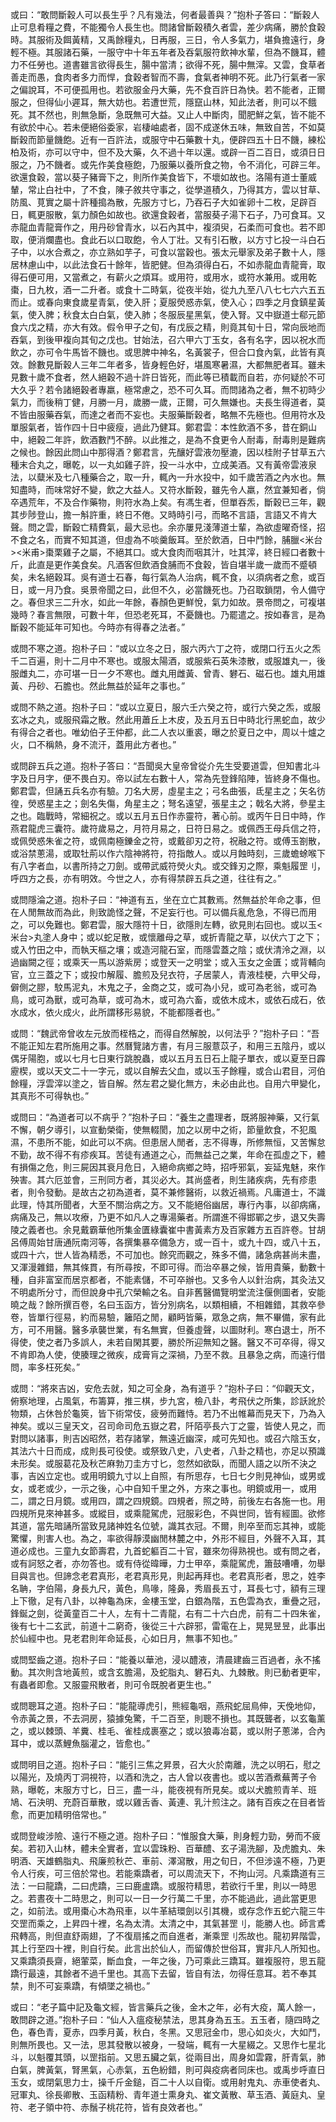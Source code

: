 或曰：“敢問斷穀人可以長生乎？凡有幾法，何者最善與？”抱朴子答曰：“斷穀人止可息肴糧之費，不能獨令人長生也。問諸曾斷穀積久者雲，差少病痛，勝於食穀時。其服術及餌黃精，又禹餘糧丸，日再服，三日，令人多氣力，堪負擔遠行，身輕不極。其服諸石藥，一服守中十年五年者及吞氣服符飲神水輩，但為不饑耳，體力不任勞也。道書雖言欲得長生，腸中當清；欲得不死，腸中無滓。又雲，食草者善走而愚，食肉者多力而悍，食穀者智而不壽，食氣者神明不死。此乃行氣者一家之偏說耳，不可便孤用也。若欲服金丹大藥，先不食百許日為快。若不能者，正爾服之，但得仙小遲耳，無大妨也。若遭世荒，隱竄山林，知此法者，則可以不餓死。其不然也，則無急斷，急既無可大益。又止人中斷肉，聞肥鮮之氣，皆不能不有欲於中心。若未便絕俗委家，岩棲岫處者，固不成遂休五味，無致自苦，不如莫斷穀而節量饑飽。近有一百許法，或服守中石藥數十丸，便辟四五十日不饑，練松柏及術，亦可以守中，但不及大藥，久不過十年以還。或辟一百二百日，或須日日服之，乃不饑者。或先作美食極飽，乃服藥以養所食之物，令不消化，可辟三年。欲還食穀，當以葵子豬膏下之，則所作美食皆下，不壞如故也。洛陽有道士董威輦，常止白社中，了不食，陳子敘共守事之，從學道積久，乃得其方，雲以甘草、防風、莧實之屬十許種搗為散，先服方寸匕，乃吞石子大如雀卵十二枚，足辟百日，輒更服散，氣力顏色如故也。欲還食穀者，當服葵子湯下石子，乃可食耳。又赤龍血青龍膏作之，用丹砂曾青水，以石內其中，複須臾，石柔而可食也。若不即取，便消爛盡也。食此石以口取飽，令人丁壯。又有引石散，以方寸匕投一斗白石子中，以水合煮之，亦立熟如芋子，可食以當穀也。張太元舉家及弟子數十人，隱居林慮山中，以此法食石十餘年，皆肥健。但為須得白石，不如赤龍血青龍膏，取得石便可用，又當煮之，有薪火之煩耳。或用符，或用水，或符水兼用。或用乾棗，日九枚，酒一二升者。或食十二時氣，從夜半始，從九九至八八七七六六五五而止。或春向東食歲星青氣，使入肝；夏服熒惑赤氣，使入心；四季之月食鎮星黃氣，使入脾；秋食太白白氣，使入肺；冬服辰星黑氣，使入腎。又中嶽道士郗元節食六戊之精，亦大有效。假令甲子之旬，有戊辰之精，則竟其旬十日，常向辰地而吞氣，到後甲複向其旬之戊也。甘始法，召六甲六丁玉女，各有名字，因以祝水而飲之，亦可令牛馬皆不饑也。或思脾中神名，名黃裳子，但合口食內氣，此皆有真效。餘數見斷穀人三年二年者多，皆身輕色好，堪風寒暑濕，大都無肥者耳。雖未見數十歲不食者，然人絕穀不過十許日皆死，而此等已積載而自若，亦何疑於不可大久乎？若令諸絕穀者專羸，極常慮之，恐不可久耳。而問諸為之者，無不初時少氣力，而後稍丁健，月勝一月，歲勝一歲，正爾，可久無嫌也。夫長生得道者，莫不皆由服藥吞氣，而達之者而不妄也。夫服藥斷穀者，略無不先極也。但用符水及單服氣者，皆作四十日中疲瘦，過此乃健耳。鄭君雲：本性飲酒不多，昔在銅山中，絕穀二年許，飲酒數鬥不醉。以此推之，是為不食更令人耐毒，耐毒則是難病之候也。餘因此問山中那得酒？鄭君言，先釀好雲液勿壓漉，因以桂附子甘草五六種末合丸之，曝乾，以一丸如雞子許，投一斗水中，立成美酒。又有黃帝雲液泉法，以糵米及七八種藥合之，取一升，輒內一升水投中，如千歲苦酒之內水也。無知盡時，而味常好不變，飲之大益人。又符水斷穀，雖先令人羸，然宜兼知者，倘卒遇荒年，不及合作藥物，則符水為上矣。有馮生者，但單吞炁，斷穀已三年，觀其步陟登山，擔一斛許重，終日不倦。又時時引弓，而略不言語，言語又不肯大聲。問之雲，斷穀亡精費氣，最大忌也。余亦屢見淺薄道士輩，為欲虛曜奇怪，招不食之名，而實不知其道，但虛為不啖羹飯耳。至於飲酒，日中鬥餘，脯臘<米台><米甫>棗栗雞子之屬，不絕其口。或大食肉而咽其汁，吐其滓，終日經口者數十斤，此直是更作美食矣。凡酒客但飲酒食脯而不食穀，皆自堪半歲一歲而不蹙頓矣，未名絕穀耳。吳有道士石春，每行氣為人治病，輒不食，以須病者之愈，或百日，或一月乃食。吳景帝聞之曰，此但不久，必當饑死也。乃召取鎖閉，令人備守之。春但求三二升水，如此一年餘，春顏色更鮮悅，氣力如故。景帝問之，可複堪幾時？春言無限，可數十年，但恐老死耳，不憂饑也。乃罷遣之。按如春言，是為斷穀不能延年可知也。今時亦有得春之法者。”

或問不寒之道。抱朴子曰：“或以立冬之日，服六丙六丁之符，或閉口行五火之炁千二百遍，則十二月中不寒也。或服太陽酒，或服紫石英朱漆散，或服雄丸一，後服雌丸二，亦可堪一日一夕不寒也。雌丸用雌黃、曾青、礬石、磁石也。雄丸用雄黃、丹砂、石膽也。然此無益於延年之事也。”

或問不熱之道。抱朴子曰：“或以立夏日，服六壬六癸之符，或行六癸之炁，或服玄冰之丸，或服飛霜之散。然此用蕭丘上木皮，及五月五日中時北行黑蛇血，故少有得合之者也。唯幼伯子王仲都，此二人衣以重裘，曝之於夏日之中，周以十爐之火，口不稱熱，身不流汗，蓋用此方者也。”

或問辟五兵之道。抱朴子答曰：“吾聞吳大皇帝曾從介先生受要道雲，但知書北斗字及日月字，便不畏白刃。帝以試左右數十人，常為先登鋒陷陣，皆終身不傷也。鄭君雲，但誦五兵名亦有驗。刀名大房，虛星主之；弓名曲張，氐星主之；矢名彷徨，熒惑星主之；劍名失傷，角星主之；弩名遠望，張星主之；戟名大將，參星主之也。臨戰時，常細祝之。或以五月五日作赤靈符，著心前。或丙午日日中時，作燕君龍虎三囊符。歲符歲易之，月符月易之，日符日易之。或佩西王母兵信之符，或佩熒惑朱雀之符，或佩南極鑠金之符，或戴卻刃之符，祝融之符。或傅玉劄散，或浴禁蔥湯，或取牡荊以作六陰神將符，符指敵人。或以月蝕時刻，三歲蟾蜍喉下有八字者血，以書所持之刀劍。或帶武威符熒火丸。或交鋒刃之際，乘魁履罡刂，呼四方之長，亦有明效。今世之人，亦有得禁辟五兵之道，往往有之。”

或問隱淪之道。抱朴子曰：“神道有五，坐在立亡其數焉。然無益於年命之事，但在人閒無故而為此，則致詭怪之聲，不足妄行也。可以備兵亂危急，不得已而用之，可以免難也。鄭君雲，服大隱符十日，欲隱則左轉，欲見則右回也。或以玉<米台>丸塗人身中；或以蛇足散，或懷離母之草，或折青龍之草，以伏六丁之下；或入竹田之中，而執天樞之壤；或造河龍石室，而隱雲蓋之陰；或伏清泠之淵，以過幽闕之徑；或乘天一馬以游紫房；或登天一之明堂；或入玉女之金匱；或背輔向官，立三蓋之下；或投巾解履、膽煎及兒衣符，子居蒙人，青液桂梗，六甲父母，僻側之膠，駮馬泥丸，木鬼之子，金商之艾，或可為小兒，或可為老翁，或可為鳥，或可為獸，或可為草，或可為木，或可為六畜，或依木成木，或依石成石，依水成水，依火成火，此所謂移形易貌，不能都隱者也。”

或問：“魏武帝曾收左元放而桎梏之，而得自然解脫，以何法乎？”抱朴子曰：“吾不能正知左君所施用之事。然曆覽諸方書，有月三服薏苡子，和用三五陰丹，或以偶牙陽胞，或以七月七日東行跳脫蟲，或以五月五日石上龍子單衣，或以夏至日霹靂楔，或以天文二十一字元，或以自解去父血，或以玉子餘糧，或合山君目，河伯餘糧，浮雲滓以塗之，皆自解。然左君之變化無方，未必由此也。自用六甲變化，其真形不可得執也。”

或問曰：“為道者可以不病乎？”抱朴子曰：“養生之盡理者，既將服神藥，又行氣不懈，朝夕導引，以宣動榮衛，使無輟閡，加之以房中之術，節量飲食，不犯風濕，不患所不能，如此可以不病。但患居人閒者，志不得專，所修無恒，又苦懈怠不勤，故不得不有疹疾耳。苦徒有通道之心，而無益己之業，年命在孤虛之下，體有損傷之危，則三屍因其衰月危日，入絕命病鄉之時，招呼邪氣，妄延鬼魅，來作殃害。其六厄並會，三刑同方者，其災必大。其尚盛者，則生諸疾病，先有疹患者，則令發動。是故古之初為道者，莫不兼修醫術，以救近禍焉。凡庸道士，不識此理，恃其所聞者，大至不關治病之方。又不能絕俗幽居，專行內事，以卻病痛，病痛及己，無以攻療，乃更不如凡人之專湯藥者。所謂進不得邯鄲之步，退又失壽陵之義者也。余見戴霸華他所集金匱綠囊崔中書黃素方及百家雜方五百許卷。甘胡呂傅周始甘唐通阮南河等，各撰集暴卒備急方，或一百十，或九十四，或八十五，或四十六，世人皆為精悉，不可加也。餘究而觀之，殊多不備，諸急病甚尚未盡，又渾漫雜錯，無其條貫，有所尋按，不即可得。而治卒暴之候，皆用貴藥，動數十種，自非富室而居京都者，不能素儲，不可卒辦也。又多令人以針治病，其灸法又不明處所分寸，而但說身中孔穴榮輸之名。自非舊醫備覽明堂流注偃側圖者，安能曉之哉？餘所撰百卷，名曰玉函方，皆分別病名，以類相續，不相雜錯，其救卒參卷，皆單行徑易，約而易驗，籬陌之閒，顧眄皆藥，眾急之病，無不畢備，家有此方，可不用醫。醫多承襲世業，有名無實，但養虛聲，以圖財利。寒白退士，所不得使，使之者乃多誤人，未若自閑其要，勝於所迎無知之醫。醫又不可卒得，得又不肯即為人使，使腠理之微疾，成膏肓之深禍，乃至不救。且暴急之病，而遠行借問，率多枉死矣。”

或問：“將來吉凶，安危去就，知之可全身，為有道乎？”抱朴子曰：“仰觀天文，俯察地理，占風氣，布籌算，推三棋，步九宮，檢八卦，考飛伏之所集，診訞訛於物類，占休咎於龜筴，皆下術常伎，疲勞而難恃。若乃不出帷幕而見天下，乃為入神矣。或以三皇天文，召司命司危五嶽之君，阡陌亭長六丁之靈，皆使人見之，而對問以諸事，則吉凶昭然，若存諸掌，無遠近幽深，咸可先知也。或召六陰玉女，其法六十日而成，成則長可役使。或祭致八史，八史者，八卦之精也，亦足以預識未形矣。或服葛花及秋芒麻勃刀圭方寸匕，忽然如欲臥，而聞人語之以所不決之事，吉凶立定也。或用明鏡九寸以上自照，有所思存，七日七夕則見神仙，或男或女，或老或少，一示之後，心中自知千里之外，方來之事也。明鏡或用一，或用二，謂之日月鏡。或用四，謂之四規鏡。四規者，照之時，前後左右各施一也。用四規所見來神甚多。或縱目，或乘龍駕虎，冠服彩色，不與世同，皆有經圖。欲修其道，當先暗誦所當致見諸神姓名位號，識其衣冠。不爾，則卒至而忘其神，或能驚懼，則害人也。為之，率欲得靜漠幽閒林麓之中，外形不經目，外聲不入耳，其道必成也。三童九女節壽君，九首蛇軀百二十官，雖來勿得熟視也。或有問之者，或有訶怒之者，亦勿答也。或有侍從暐曄，力士甲卒，乘龍駕虎，簫鼓嘈嘈，勿舉目與言也。但諦念老君真形，老君真形見，則起再拜也。老君真形者，思之，姓李名聃，字伯陽，身長九尺，黃色，鳥喙，隆鼻，秀眉長五寸，耳長七寸，額有三理上下徹，足有八卦，以神龜為床，金樓玉堂，白銀為階，五色雲為衣，重疊之冠，鋒鋋之劍，從黃童百二十人，左有十二青龍，右有二十六白虎，前有二十四朱雀，後有七十二玄武，前道十二窮奇，後從三十六辟邪，雷電在上，晃晃昱昱，此事出於仙經中也。見老君則年命延長，心如日月，無事不知也。”

或問堅齒之道。抱朴子曰：“能養以華池，浸以醴液，清晨建齒三百過者，永不搖動。其次則含地黃煎，或含玄膽湯，及蛇脂丸、礬石丸、九棘散。則已動者更牢，有蟲者即愈。又服靈飛散者，則可令既脫者更生也。”

或問聰耳之道。抱朴子曰：“能龍導虎引，熊經龜咽，燕飛蛇屈鳥伸，天俛地仰，令赤黃之景，不去洞房，猿據兔驚，千二百至，則聰不損也。其既聾者，以玄龜薰之，或以棘頭、羊糞、桂毛、雀桂成裹塞之；或以狼毒冶葛，或以附子蔥涕，合內耳中，或以蒸鯉魚腦灌之，皆愈也。”

或問明目之道。抱朴子曰：“能引三焦之昇景，召大火於南離，洗之以明石，慰之以陽光，及燒丙丁洞視符，以酒和洗之，古人曾以夜書也。或以苦酒煮蕪菁子令熟，曝乾，末服方寸匕，日三，盡一斗，能夜視有所見矣。或以犬膽煎青羊、班鳩、石決明、充蔚百華散，或以雞舌香、黃連、乳汁煎注之。諸有百疾之在目者皆愈，而更加精明倍常也。”

或問登峻涉險、遠行不極之道。抱朴子曰：“惟服食大藥，則身輕力勁，勞而不疲矣。若初入山林，體未全實者，宜以雲珠粉、百華醴、玄子湯洗腳，及虎膽丸、朱明酒、天雄鶴脂丸、飛廉煎秋芒、車前、澤瀉散，用之旬日，不但涉遠不極，乃更令人行疾，可三倍於常也。若能乘蹻者，可以周流天下，不拘山河。凡乘蹻道有三法：一曰龍蹻，二曰虎蹻，三曰鹿盧蹻。或服符精思，若欲行千里，則以一時思之。若晝夜十二時思之，則可以一日一夕行萬二千里，亦不能過此，過此當更思之，如前法。或用棗心木為飛車，以牛革結環劍以引其機，或存念作五蛇六龍三牛交罡而乘之，上昇四十裡，名為太清。太清之中，其氣甚罡刂，能勝人也。師言鳶飛轉高，則但直舒兩翅，了不復扇搖之而自進者，漸乘罡刂炁故也。龍初昇階雲，其上行至四十裡，則自行矣。此言出於仙人，而留傳於世俗耳，實非凡人所知也。又乘蹻須長齋，絕葷菜，斷血食，一年之後，乃可乘此三蹻耳。雖複服符，思五龍蹻行最遠，其餘者不過千里也。其高下去留，皆自有法，勿得任意耳。若不奉其禁，則不可妄乘蹻，有傾墜之禍也。”

或曰：“老子篇中記及龜文經，皆言藥兵之後，金木之年，必有大疫，萬人餘一，敢問辟之道。”抱朴子曰：“仙人入瘟疫秘禁法，思其身為五玉。五玉者，隨四時之色，春色青，夏赤，四季月黃，秋白，冬黑。又思冠金巾，思心如炎火，大如鬥，則無所畏也。又一法，思其發散以被身，一發端，輒有一大星綴之。又思作七星北斗，以魁覆其頭，以罡指前。又思五臟之氣，從兩目出，周身如雲霧，肝青氣，肺白氣，脾黃氣，腎黑氣，心赤氣，五色紛錯，則可與疫病者同床也。或禹步呼直日玉女，或閉氣思力士，操千斤金鎚，百二十人以自衛。或用射鬼丸、赤車使者丸、冠軍丸、徐長卿散、玉函精粉、青年道士熏身丸、崔文黃散、草玉酒、黃庭丸、皇符、老子領中符、赤鬚子桃花符，皆有良效者也。”